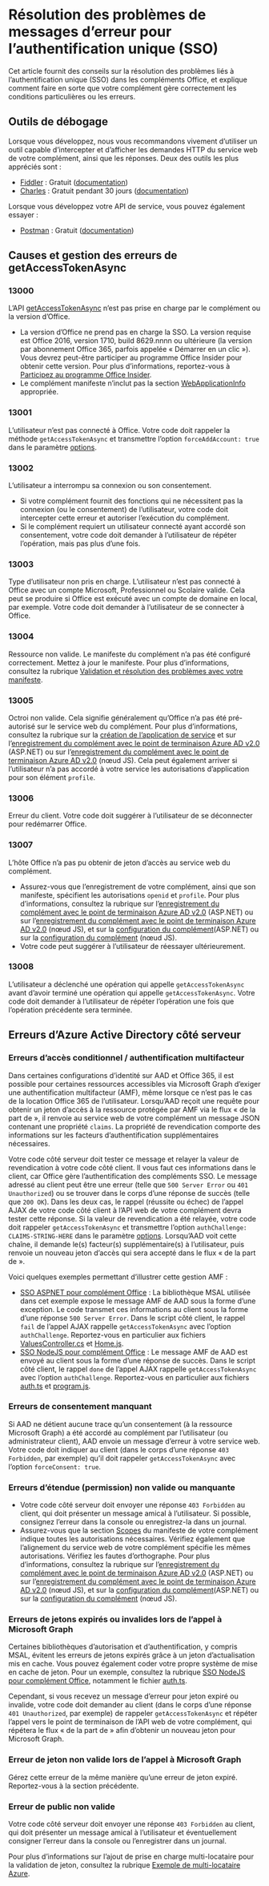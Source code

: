 # <a name="troubleshoot-error-messages-for-single-sign-on-sso"></a>Résolution des problèmes de messages d’erreur pour l’authentification unique (SSO)

Cet article fournit des conseils sur la résolution des problèmes liés à l’authentification unique (SSO) dans les compléments Office, et explique comment faire en sorte que votre complément gère correctement les conditions particulières ou les erreurs.

## <a name="debugging-tools"></a>Outils de débogage

Lorsque vous développez, nous vous recommandons vivement d’utiliser un outil capable d’intercepter et d’afficher les demandes HTTP du service web de votre complément, ainsi que les réponses. Deux des outils les plus appréciés sont : 

- [Fiddler](http://www.telerik.com/fiddler) : Gratuit ([documentation](http://docs.telerik.com/fiddler/configure-fiddler/tasks/configurefiddler))
- [Charles](https://www.charlesproxy.com/) : Gratuit pendant 30 jours ([documentation](https://www.charlesproxy.com/documentation/))

Lorsque vous développez votre API de service, vous pouvez également essayer :

- [Postman](http://www.getpostman.com/postman) : Gratuit ([documentation](https://www.getpostman.com/docs/))

## <a name="causes-and-handling-of-errors-from-getaccesstokenasync"></a>Causes et gestion des erreurs de getAccessTokenAsync

### <a name="13000"></a>13000

L’API [getAccessTokenAsync](../../reference/shared/office.context.auth.getAccessTokenAsync.md) n’est pas prise en charge par le complément ou la version d’Office. 

- La version d’Office ne prend pas en charge la SSO. La version requise est Office 2016, version 1710, build 8629.nnnn ou ultérieure (la version par abonnement Office 365, parfois appelée « Démarrer en un clic »). Vous devrez peut-être participer au programme Office Insider pour obtenir cette version. Pour plus d’informations, reportez-vous à [Participez au programme Office Insider](https://products.office.com/en-us/office-insider?tab=tab-1). 
- Le complément manifeste n’inclut pas la section [WebApplicationInfo](../../reference/manifest/webapplicationinfo.md) appropriée.

### <a name="13001"></a>13001

L’utilisateur n’est pas connecté à Office. Votre code doit rappeler la méthode `getAccessTokenAsync` et transmettre l’option `forceAddAccount: true` dans le paramètre [options](../../reference/shared/office.context.auth.getAccessTokenAsync.md#parameters). 

### <a name="13002"></a>13002

L’utilisateur a interrompu sa connexion ou son consentement. 
- Si votre complément fournit des fonctions qui ne nécessitent pas la connexion (ou le consentement) de l’utilisateur, votre code doit intercepter cette erreur et autoriser l’exécution du complément.
- Si le complément requiert un utilisateur connecté ayant accordé son consentement, votre code doit demander à l’utilisateur de répéter l’opération, mais pas plus d’une fois. 

### <a name="13003"></a>13003

Type d’utilisateur non pris en charge. L’utilisateur n’est pas connecté à Office avec un compte Microsoft, Professionnel ou Scolaire valide. Cela peut se produire si Office est exécuté avec un compte de domaine en local, par exemple. Votre code doit demander à l’utilisateur de se connecter à Office.

### <a name="13004"></a>13004

Ressource non valide. Le manifeste du complément n’a pas été configuré correctement. Mettez à jour le manifeste. Pour plus d’informations, consultez la rubrique [Validation et résolution des problèmes avec votre manifeste](troubleshoot-manifest.md).

### <a name="13005"></a>13005

Octroi non valide. Cela signifie généralement qu’Office n’a pas été pré-autorisé sur le service web du complément. Pour plus d’informations, consultez la rubrique sur la [création de l’application de service](../../docs/develop/sso-in-office-add-ins.md#create-the-service-application) et sur l’[enregistrement du complément avec le point de terminaison Azure AD v2.0](../../docs/develop/create-sso-office-add-ins-aspnet.md#register-the-add-in-with-azure-ad-v2-0-endpoint) (ASP.NET) ou sur l’[enregistrement du complément avec le point de terminaison Azure AD v2.0](../../docs/develop/create-sso-office-add-ins-nodejs.md#register-the-add-in-with-azure-ad-v2-0-endpoint) (nœud JS). Cela peut également arriver si l’utilisateur n’a pas accordé à votre service les autorisations d’application pour son élément `profile`.

### <a name="13006"></a>13006

Erreur du client. Votre code doit suggérer à l’utilisateur de se déconnecter pour redémarrer Office.

### <a name="13007"></a>13007

L’hôte Office n’a pas pu obtenir de jeton d’accès au service web du complément.
- Assurez-vous que l’enregistrement de votre complément, ainsi que son manifeste, spécifient les autorisations `openid` et `profile`. Pour plus d’informations, consultez la rubrique sur l’[enregistrement du complément avec le point de terminaison Azure AD v2.0](../../docs/develop/create-sso-office-add-ins-aspnet.md#register-the-add-in-with-azure-ad-v2-0-endpoint) (ASP.NET) ou sur l’[enregistrement du complément avec le point de terminaison Azure AD v2.0](../../docs/develop/create-sso-office-add-ins-nodejs.md#register-the-add-in-with-azure-ad-v2-0-endpoint) (nœud JS), et sur la [configuration du complément](../../docs/develop/create-sso-office-add-ins-aspnet.md#configure-the-add-in)(ASP.NET) ou sur la [configuration du complément](../../docs/develop/create-sso-office-add-ins-nodejs.md#configure-the-add-in) (nœud JS).
- Votre code peut suggérer à l’utilisateur de réessayer ultérieurement.

### <a name="13008"></a>13008

L’utilisateur a déclenché une opération qui appelle `getAccessTokenAsync` avant d’avoir terminé une opération qui appelle `getAccessTokenAsync`. Votre code doit demander à l’utilisateur de répéter l’opération une fois que l’opération précédente sera terminée.

## <a name="errors-on-the-server-side-from-azure-active-directory"></a>Erreurs d’Azure Active Directory côté serveur

### <a name="conditional-access--multifactor-authentication-errors"></a>Erreurs d’accès conditionnel / authentification multifacteur
 
Dans certaines configurations d’identité sur AAD et Office 365, il est possible pour certaines ressources accessibles via Microsoft Graph d’exiger une authentification multifacteur (AMF), même lorsque ce n’est pas le cas de la location Office 365 de l’utilisateur. Lorsqu’AAD reçoit une requête pour obtenir un jeton d’accès à la ressource protégée par AMF via le flux « de la part de », il renvoie au service web de votre complément un message JSON contenant une propriété `claims`. La propriété de revendication comporte des informations sur les facteurs d’authentification supplémentaires nécessaires. 

Votre code côté serveur doit tester ce message et relayer la valeur de revendication à votre code côté client. Il vous faut ces informations dans le client, car Office gère l’authentification des compléments SSO. Le message adressé au client peut être une erreur (telle que `500 Server Error` ou `401 Unauthorized`) ou se trouver dans le corps d’une réponse de succès (telle que `200 OK`). Dans les deux cas, le rappel (réussite ou échec) de l’appel AJAX de votre code côté client à l’API web de votre complément devra tester cette réponse. Si la valeur de revendication a été relayée, votre code doit rappeler `getAccessTokenAsync` et transmettre l’option `authChallenge: CLAIMS-STRING-HERE` dans le paramètre [options](../../reference/shared/office.context.auth.getAccessTokenAsync.md#parameters). Lorsqu’AAD voit cette chaîne, il demande le(s) facteur(s) supplémentaire(s) à l’utilisateur, puis renvoie un nouveau jeton d’accès qui sera accepté dans le flux « de la part de ».

Voici quelques exemples permettant d’illustrer cette gestion AMF : 

- [SSO ASPNET pour complément Office](https://github.com/OfficeDev/Office-Add-in-ASPNET-SSO) : La bibliothèque MSAL utilisée dans cet exemple expose le message AMF de AAD sous la forme d’une exception. Le code transmet ces informations au client sous la forme d’une réponse `500 Server Error`. Dans le script côté client, le rappel `fail` de l’appel AJAX rappelle `getAccessTokenAsync` avec l’option `authChallenge`. Reportez-vous en particulier aux fichiers [ValuesController.cs](https://github.com/OfficeDev/Office-Add-in-ASPNET-SSO/blob/master/Complete/Office-Add-in-ASPNET-SSO-WebAPI/Controllers/ValuesController.cs) et [Home.js](https://github.com/OfficeDev/Office-Add-in-ASPNET-SSO/blob/master/Complete/Office-Add-in-ASPNET-SSO-WebAPI/Scripts/Home.js).
- [SSO NodeJS pour complément Office](https://github.com/OfficeDev/Office-Add-in-NodeJS-SSO) : Le message AMF de AAD est envoyé au client sous la forme d’une réponse de succès. Dans le script côté client, le rappel `done` de l’appel AJAX rappelle `getAccessTokenAsync` avec l’option `authChallenge`. Reportez-vous en particulier aux fichiers [auth.ts](https://github.com/OfficeDev/Office-Add-in-NodeJS-SSO/blob/master/Completed/src/auth.ts) et [program.js](https://github.com/OfficeDev/Office-Add-in-NodeJS-SSO/blob/master/Completed/public/program.js).

### <a name="consent-missing-errors"></a>Erreurs de consentement manquant

Si AAD ne détient aucune trace qu’un consentement (à la ressource Microsoft Graph) a été accordé au complément par l’utilisateur (ou administrateur client), AAD envoie un message d’erreur à votre service web. Votre code doit indiquer au client (dans le corps d’une réponse `403 Forbidden`, par exemple) qu’il doit rappeler `getAccessTokenAsync` avec l’option `forceConsent: true`.

### <a name="invalid-or-missing-scope-permission-errors"></a>Erreurs d’étendue (permission) non valide ou manquante

- Votre code côté serveur doit envoyer une réponse `403 Forbidden` au client, qui doit présenter un message amical à l’utilisateur. Si possible, consignez l’erreur dans la console ou enregistrez-la dans un journal.
- Assurez-vous que la section [Scopes](../../reference/manifest/scopes.md) du manifeste de votre complément indique toutes les autorisations nécessaires. Vérifiez également que l’alignement du service web de votre complément spécifie les mêmes autorisations. Vérifiez les fautes d’orthographe. Pour plus d’informations, consultez la rubrique sur l’[enregistrement du complément avec le point de terminaison Azure AD v2.0](../../docs/develop/create-sso-office-add-ins-aspnet.md#register-the-add-in-with-azure-ad-v2-0-endpoint) (ASP.NET) ou sur l’[enregistrement du complément avec le point de terminaison Azure AD v2.0](../../docs/develop/create-sso-office-add-ins-nodejs.md#register-the-add-in-with-azure-ad-v2-0-endpoint) (nœud JS), et sur la [configuration du complément](../../docs/develop/create-sso-office-add-ins-aspnet.md#configure-the-add-in)(ASP.NET) ou sur la [configuration du complément](../../docs/develop/create-sso-office-add-ins-nodejs.md#configure-the-add-in) (nœud JS).

### <a name="expired-or-invalid-token-errors-when-calling-microsoft-graph"></a>Erreurs de jetons expirés ou invalides lors de l’appel à Microsoft Graph

Certaines bibliothèques d’autorisation et d’authentification, y compris MSAL, évitent les erreurs de jetons expirés grâce à un jeton d’actualisation mis en cache. Vous pouvez également coder votre propre système de mise en cache de jeton. Pour un exemple, consultez la rubrique [SSO NodeJS pour complément Office](https://github.com/OfficeDev/Office-Add-in-NodeJS-SSO), notamment le fichier [auth.ts](https://github.com/OfficeDev/Office-Add-in-NodeJS-SSO/blob/master/Completed/src/auth.ts).

Cependant, si vous recevez un message d’erreur pour jeton expiré ou invalide, votre code doit demander au client (dans le corps d’une réponse `401 Unauthorized`, par exemple) de rappeler `getAccessTokenAsync` et répéter l’appel vers le point de terminaison de l’API web de votre complément, qui répétera le flux « de la part de » afin d’obtenir un nouveau jeton pour Microsoft Graph. 

### <a name="invalid-token-error-when-calling-microsoft-graph"></a>Erreur de jeton non valide lors de l’appel à Microsoft Graph

Gérez cette erreur de la même manière qu’une erreur de jeton expiré. Reportez-vous à la section précédente.

### <a name="invalid-audience-error"></a>Erreur de public non valide

Votre code côté serveur doit envoyer une réponse `403 Forbidden` au client, qui doit présenter un message amical à l’utilisateur et éventuellement consigner l’erreur dans la console ou l’enregistrer dans un journal.

Pour plus d’informations sur l’ajout de prise en charge multi-locataire pour la validation de jeton, consultez la rubrique [Exemple de multi-locataire Azure](https://github.com/Azure-Samples/active-directory-dotnet-webapp-webapi-multitenant-openidconnect).
